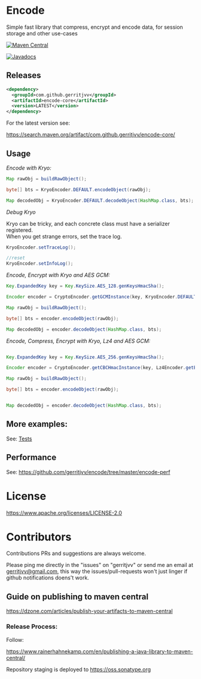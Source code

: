 # Encode

Simple fast library that compress, encrypt and encode data, for session storage and other use-cases

[![Maven Central](https://img.shields.io/maven-central/v/com.github.gerritjvv/encode-core.svg)](https://search.maven.org/artifact/com.github.gerritjvv/encode-core/)

[![Javadocs](https://javadoc.io/badge/com.github.gerritjvv/encode-core.svg)](https://javadoc.io/doc/com.github.gerritjvv/encode-core)


## Releases


```xml
<dependency>
  <groupId>com.github.gerritjvv</groupId>
  <artifactId>encode-core</artifactId>
  <version>LATEST</version>
</dependency>
```

For the latest version see:  

https://search.maven.org/artifact/com.github.gerritjvv/encode-core/


## Usage


*Encode with Kryo:*  

```java
Map rawObj = buildRawObject();

byte[] bts = KryoEncoder.DEFAULT.encodeObject(rawObj);

Map decodedObj = KryoEncoder.DEFAULT.decodeObject(HashMap.class, bts);

```

*Debug Kryo*

Kryo can be tricky, and each concrete class must have a serializer registered.  
When you get strange errors, set the trace log. 

```java
KryoEncoder.setTraceLog();

//reset
KryoEncoder.setInfoLog();

```



*Encode, Encrypt with Kryo and AES GCM:*  


```java
Key.ExpandedKey key = Key.KeySize.AES_128.genKeysHmacSha();

Encoder encoder = CryptoEncoder.getGCMInstance(key, KryoEncoder.DEFAULT);

Map rawObj = buildRawObject();

byte[] bts = encoder.encodeObject(rawObj);

Map decodedObj = encoder.decodeObject(HashMap.class, bts);

```


*Encode, Compress, Encrypt with Kryo, Lz4 and AES GCM:*  


```java

Key.ExpandedKey key = Key.KeySize.AES_256.genKeysHmacSha();

Encoder encoder = CryptoEncoder.getCBCHmacInstance(key, Lz4Encoder.getEncoder(KryoEncoder.DEFAULT));

Map rawObj = buildRawObject();

byte[] bts = encoder.encodeObject(rawObj);


Map decodedObj = encoder.decodeObject(HashMap.class, bts);

```

## More examples:

See: [Tests](https://github.com/gerritjvv/encode/tree/master/encode-core/src/test/java/encode)

## Performance

See: https://github.com/gerritjvv/encode/tree/master/encode-perf


# License

https://www.apache.org/licenses/LICENSE-2.0

# Contributors

Contributions PRs and suggestions are always welcome.

Please ping me directly in the "issues" on "gerritjvv" or send me an email at gerritjvv@gmail.com, this way
the issues/pull-requests won't just linger if github notifications doens't work.

## Guide on publishing to maven central

https://dzone.com/articles/publish-your-artifacts-to-maven-central

### Release Process:

Follow:

https://www.rainerhahnekamp.com/en/publishing-a-java-library-to-maven-central/


Repository staging is deployed to https://oss.sonatype.org

